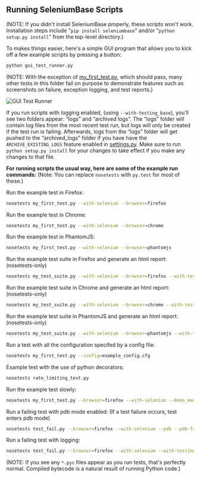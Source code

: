 ## Running SeleniumBase Scripts

(NOTE: If you didn't install SeleniumBase properly, these scripts won't work. Installation steps include "``pip install seleniumbase``" and/or "``python setup.py install``" from the top-level directory.)

To makes things easier, here's a simple GUI program that allows you to kick off a few example scripts by pressing a button:

```bash
python gui_test_runner.py
```

(NOTE: With the exception of [my_first_test.py](https://github.com/mdmintz/SeleniumBase/blob/master/examples/my_first_test.py), which should pass, many other tests in this folder fail on purpose to demonstrate features such as screenshots on failure, exception logging, and test reports.)

![](http://cdn2.hubspot.net/hubfs/100006/images/GUI_Test_Runner_3.png "GUI Test Runner")

If you run scripts with logging enabled, (using ``--with-testing_base``), you’ll see two folders appear: “logs” and “archived logs”. The “logs” folder will contain log files from the most recent test run, but logs will only be created if the test run is failing. Afterwards, logs from the “logs” folder will get pushed to the “archived_logs” folder if you have have the ``ARCHIVE_EXISTING_LOGS`` feature enabled in [settings.py](https://github.com/mdmintz/SeleniumBase/blob/master/seleniumbase/config/settings.py). Make sure to run ``python setup.py install`` for your changes to take effect if you make any changes to that file.

**For running scripts the usual way, here are some of the example run commands:**
(Note: You can replace ``nosetests`` with ``py.test`` for most of these.)

Run the example test in Firefox:
```bash
nosetests my_first_test.py --with-selenium --browser=firefox
```

Run the example test in Chrome:
```bash
nosetests my_first_test.py --with-selenium --browser=chrome
```

Run the example test in PhantomJS:
```bash
nosetests my_first_test.py --with-selenium --browser=phantomjs
```

Run the example test suite in Firefox and generate an html report: (nosetests-only)
```bash
nosetests my_test_suite.py --with-selenium --browser=firefox --with-testing_base --report
```

Run the example test suite in Chrome and generate an html report: (nosetests-only)
```bash
nosetests my_test_suite.py --with-selenium --browser=chrome --with-testing_base --report
```

Run the example test suite in PhantomJS and generate an html report: (nosetests-only)
```bash
nosetests my_test_suite.py --with-selenium --browser=phantomjs --with-testing_base --report
```

Run a test with all the configuration specifed by a config file:
```bash
nosetests my_first_test.py --config=example_config.cfg
```

Example test with the use of python decorators:
```bash
nosetests rate_limiting_test.py
```

Run the example test slowly:
```bash
nosetests my_first_test.py --browser=firefox --with-selenium --demo_mode
```

Run a failing test with pdb mode enabled: (If a test failure occurs, test enters pdb mode)
```bash
nosetests test_fail.py --browser=firefox --with-selenium --pdb --pdb-failures
```

Run a failing test with logging:
```bash
nosetests test_fail.py --browser=firefox --with-selenium --with-testing_base --with-basic_test_info --with-page_source --with-screen_shots
```

(NOTE: If you see any ``*.pyc`` files appear as you run tests, that's perfectly normal. Compiled bytecode is a natural result of running Python code.)
